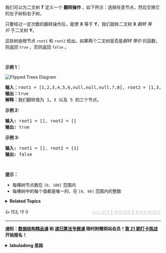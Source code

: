 <p>我们可以为二叉树 <strong>T</strong> 定义一个&nbsp;<strong>翻转操作&nbsp;</strong>，如下所示：选择任意节点，然后交换它的左子树和右子树。</p>

<p>只要经过一定次数的翻转操作后，能使 <strong>X</strong> 等于 <strong>Y</strong>，我们就称二叉树 <strong>X</strong> <em>翻转 等价&nbsp;</em>于二叉树 <strong>Y</strong>。</p>

<p>这些树由根节点&nbsp;<code>root1</code> 和 <code>root2</code>&nbsp;给出。如果两个二叉树是否是<em>翻转 等价&nbsp;</em>的函数，则返回 <code>true</code> ，否则返回 <code>false</code> 。</p>

<p>&nbsp;</p>

<p><strong>示例 1：</strong></p>

<p><img alt="Flipped Trees Diagram" src="https://assets.leetcode.com/uploads/2018/11/29/tree_ex.png" /></p>

<pre>
<strong>输入：</strong>root1 = [1,2,3,4,5,6,null,null,null,7,8], root2 = [1,3,2,null,6,4,5,null,null,null,null,8,7]
<strong>输出：</strong>true
<strong>解释：</strong>我们翻转值为 1，3 以及 5 的三个节点。
</pre>

<p><strong>示例&nbsp;2:</strong></p>

<pre>
<strong>输入:</strong> root1 = [], root2 = []
<strong>输出:</strong> true
</pre>

<p><strong>示例 3:</strong></p>

<pre>
<strong>输入:</strong> root1 = [], root2 = [1]
<strong>输出:</strong> false
</pre>

<p>&nbsp;</p>

<p><strong>提示：</strong></p>

<ul> 
 <li>每棵树节点数在&nbsp;<code>[0, 100]</code> 范围内</li> 
 <li>每棵树中的每个值都是唯一的、在 <code>[0, 99]</code>&nbsp;范围内的整数</li> 
</ul>

<details><summary><strong>Related Topics</strong></summary>树 | 深度优先搜索 | 二叉树</details><br>

<div>👍 153, 👎 0<span style='float: right;'><span style='color: gray;'><a href='https://github.com/labuladong/fucking-algorithm/discussions/939' target='_blank' style='color: lightgray;text-decoration: underline;'>bug 反馈</a> | <a href='https://labuladong.gitee.io/article/fname.html?fname=jb插件简介' target='_blank' style='color: lightgray;text-decoration: underline;'>使用指南</a> | <a href='https://labuladong.github.io/algo/images/others/%E5%85%A8%E5%AE%B6%E6%A1%B6.jpg' target='_blank' style='color: lightgray;text-decoration: underline;'>更多配套插件</a></span></span></div>

<div id="labuladong"><hr>

**通知：[数据结构精品课](https://aep.h5.xeknow.com/s/1XJHEO) 和 [递归算法专题课](https://aep.xet.tech/s/3YGcq3) 限时附赠网站会员！[第 21 期打卡挑战](https://opedk.xet.tech/s/4ptSo2) 开始报名！**

<details><summary><strong>labuladong 思路</strong></summary>

<!-- vip -->
本题思路为《[手把手刷二叉树系列教程](https://aep.xet.tech/s/3YGcq3)》的专属内容，用 [手把手带你刷二叉树（纲领篇）](https://labuladong.gitee.io/article/fname.html?fname=二叉树总结) 中的两种思维模式秒杀所有二叉树的题目，并延伸到回溯算法和动态规划系列问题。如果你已经购买课程还无法查看，请点击 [这里](https://appktavsiei5995.pc.xiaoe-tech.com/detail/i_63956417e4b02685a425cc0d/1) 查看各个插件的解锁方法。如遇到问题，可以在 [bug 反馈页面](https://github.com/labuladong/fucking-algorithm/discussions/704) 反馈。</details>
</div>



